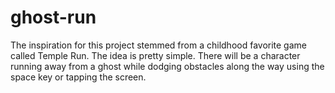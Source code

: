 # ghost-run
The inspiration for this project stemmed from a childhood favorite game called Temple Run. The idea is pretty simple. There will be a character running away from a ghost while dodging obstacles along the way using the space key or tapping the screen.
